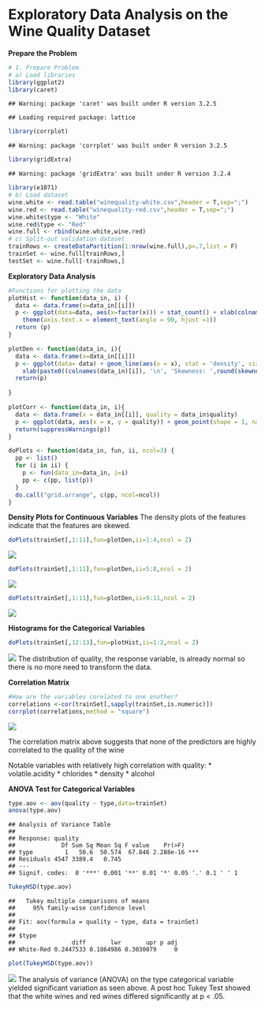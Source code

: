 Exploratory Data Analysis on the Wine Quality Dataset
================

**Prepare the Problem**

``` r
# 1. Prepare Problem
# a) Load libraries
library(ggplot2)
library(caret)
```

    ## Warning: package 'caret' was built under R version 3.2.5

    ## Loading required package: lattice

``` r
library(corrplot)
```

    ## Warning: package 'corrplot' was built under R version 3.2.5

``` r
library(gridExtra)
```

    ## Warning: package 'gridExtra' was built under R version 3.2.4

``` r
library(e1071)
# b) Load dataset
wine.white <- read.table("winequality-white.csv",header = T,sep=";")
wine.red <- read.table("winequality-red.csv",header = T,sep=";")
wine.white$type <- "White"
wine.red$type <- "Red"
wine.full <- rbind(wine.white,wine.red)
# c) Split-out validation dataset
trainRows <- createDataPartition(1:nrow(wine.full),p=.7,list = F)
trainSet <- wine.full[trainRows,]
testSet <- wine.full[-trainRows,]
```

**Exploratory Data Analysis**

``` r
#Functions for plotting the data
plotHist <- function(data_in, i) {
  data <- data.frame(x=data_in[[i]])
  p <- ggplot(data=data, aes(x=factor(x))) + stat_count() + xlab(colnames(data_in)[i]) + theme_light() + 
    theme(axis.text.x = element_text(angle = 90, hjust =1))
  return (p)
}

plotDen <- function(data_in, i){
  data <- data.frame(x=data_in[[i]])
  p <- ggplot(data= data) + geom_line(aes(x = x), stat = 'density', size = 1,alpha = 1.0) +
    xlab(paste0((colnames(data_in)[i]), '\n', 'Skewness: ',round(skewness(data_in[[i]], na.rm = TRUE), 2))) + theme_light() 
  return(p)
  
}

plotCorr <- function(data_in, i){
  data <- data.frame(x = data_in[[i]], quality = data_in$quality)
  p <- ggplot(data, aes(x = x, y = quality)) + geom_point(shape = 1, na.rm = TRUE) + geom_smooth(method = lm ) + xlab(paste0(colnames(data_in)[i], '\n', 'R-Squared: ', round(cor(data_in[[i]], data$quality), 2))) + theme_light()
  return(suppressWarnings(p))
}

doPlots <- function(data_in, fun, ii, ncol=3) {
  pp <- list()
  for (i in ii) {
    p <- fun(data_in=data_in, i=i)
    pp <- c(pp, list(p))
  }
  do.call("grid.arrange", c(pp, ncol=ncol))
}
```

**Density Plots for Continuous Variables** The density plots of the features indicate that the features are skewed.

``` r
doPlots(trainSet[,1:11],fun=plotDen,ii=1:4,ncol = 2)
```

![](Regression_Analysis_-_Wine_Dataset_files/figure-markdown_github/unnamed-chunk-3-1.png)

``` r
doPlots(trainSet[,1:11],fun=plotDen,ii=5:8,ncol = 2)
```

![](Regression_Analysis_-_Wine_Dataset_files/figure-markdown_github/unnamed-chunk-4-1.png)

``` r
doPlots(trainSet[,1:11],fun=plotDen,ii=9:11,ncol = 2)
```

![](Regression_Analysis_-_Wine_Dataset_files/figure-markdown_github/unnamed-chunk-5-1.png)

**Histograms for the Categorical Variables**

``` r
doPlots(trainSet[,12:13],fun=plotHist,ii=1:2,ncol = 2)
```

![](Regression_Analysis_-_Wine_Dataset_files/figure-markdown_github/unnamed-chunk-6-1.png) The distribution of quality, the response variable, is already normal so there is no more need to transform the data.

**Correlation Matrix**

``` r
#How are the variables corelated to one another?
correlations <-cor(trainSet[,sapply(trainSet,is.numeric)])
corrplot(correlations,method = "square")
```

![](Regression_Analysis_-_Wine_Dataset_files/figure-markdown_github/unnamed-chunk-7-1.png)

The correlation matrix above suggests that none of the predictors are highly correlated to the quality of the wine

Notable variables with relatively high correlation with quality: \* volatile.acidity \* chlorides \* density \* alcohol

**ANOVA Test for Categorical Variables**

``` r
type.aov <- aov(quality ~ type,data=trainSet)
anova(type.aov)
```

    ## Analysis of Variance Table
    ## 
    ## Response: quality
    ##             Df Sum Sq Mean Sq F value    Pr(>F)    
    ## type         1   50.6  50.574  67.846 2.288e-16 ***
    ## Residuals 4547 3389.4   0.745                      
    ## ---
    ## Signif. codes:  0 '***' 0.001 '**' 0.01 '*' 0.05 '.' 0.1 ' ' 1

``` r
TukeyHSD(type.aov)
```

    ##   Tukey multiple comparisons of means
    ##     95% family-wise confidence level
    ## 
    ## Fit: aov(formula = quality ~ type, data = trainSet)
    ## 
    ## $type
    ##                diff       lwr       upr p adj
    ## White-Red 0.2447533 0.1864986 0.3030079     0

``` r
plot(TukeyHSD(type.aov))
```

![](Regression_Analysis_-_Wine_Dataset_files/figure-markdown_github/unnamed-chunk-10-1.png) The analysis of variance (ANOVA) on the type categorical variable yielded significant variation as seen above. A post hoc Tukey Test showed that the white wines and red wines differed significantly at p &lt; .05.
